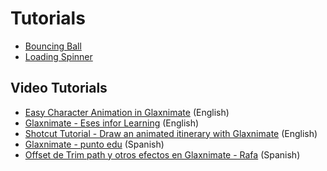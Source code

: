 # Tutorials

* [Bouncing Ball](bouncy-ball/index.md)
* [Loading Spinner](loading-spinner/index.md)

Video Tutorials
---------------

* [Easy Character Animation in Glaxnimate](https://www.youtube.com/watch?v=REU8Z5j7qlw) (English)
* [Glaxnimate - Eses infor Learning](https://www.youtube.com/playlist?list=PLqlTgdmIZxTvJ98FtjTUbMVkGgA4bRAa0) (English)
* [Shotcut Tutorial - Draw an animated itinerary with Glaxnimate](https://www.youtube.com/watch?v=8mpJFPvJl6c) (English)
* [Glaxnimate - punto edu](https://www.youtube.com/playlist?list=PLNdcfEqn_DGDxp6Vx1RRFZpfnHreXBn8R) (Spanish)
* [Offset de Trim path y otros efectos en Glaxnimate - Rafa](https://www.youtube.com/watch?v=bcWKhdFHEDY) (Spanish)

